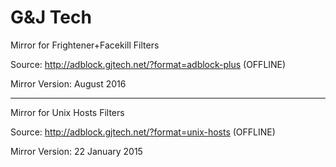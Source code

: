 # G&J Tech

Mirror for Frightener+Facekill Filters

Source: http://adblock.gjtech.net/?format=adblock-plus (OFFLINE)

Mirror Version: August 2016

---

Mirror for Unix Hosts Filters

Source: http://adblock.gjtech.net/?format=unix-hosts (OFFLINE)

Mirror Version: 22 January 2015